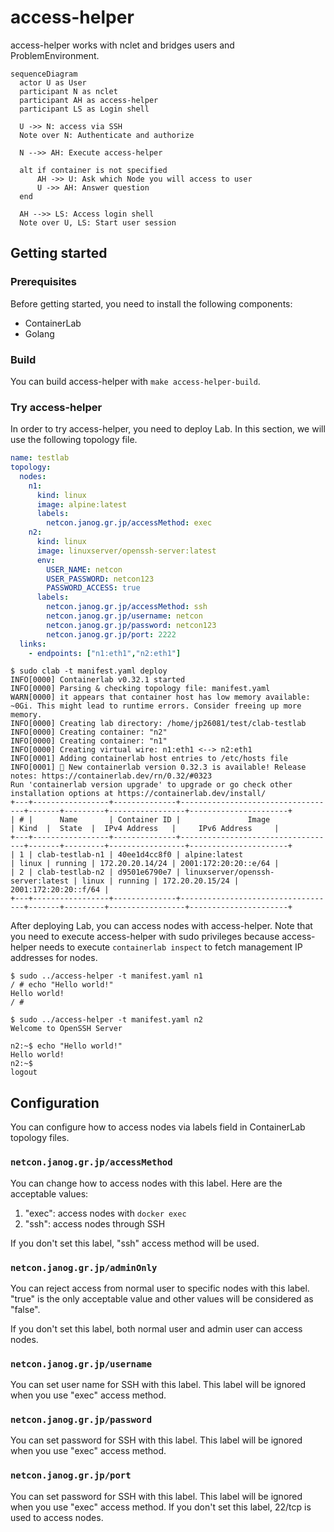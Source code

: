 # access-helper

access-helper works with nclet and bridges users and ProblemEnvironment. 

```mermaid
sequenceDiagram
  actor U as User
  participant N as nclet
  participant AH as access-helper
  participant LS as Login shell

  U ->> N: access via SSH
  Note over N: Authenticate and authorize

  N -->> AH: Execute access-helper

  alt if container is not specified
      AH ->> U: Ask which Node you will access to user
      U ->> AH: Answer question
  end

  AH -->> LS: Access login shell 
  Note over U, LS: Start user session
```

## Getting started

### Prerequisites

Before getting started, you need to install the following components:

* ContainerLab
* Golang

### Build

You can build access-helper with `make access-helper-build`.

### Try access-helper

In order to try access-helper, you need to deploy Lab. In this section, we will use the following topology file.

```yaml
name: testlab
topology:
  nodes:
    n1:
      kind: linux
      image: alpine:latest
      labels:
        netcon.janog.gr.jp/accessMethod: exec
    n2:
      kind: linux
      image: linuxserver/openssh-server:latest
      env:
        USER_NAME: netcon
        USER_PASSWORD: netcon123
        PASSWORD_ACCESS: true
      labels:
        netcon.janog.gr.jp/accessMethod: ssh
        netcon.janog.gr.jp/username: netcon
        netcon.janog.gr.jp/password: netcon123
        netcon.janog.gr.jp/port: 2222
  links:
    - endpoints: ["n1:eth1","n2:eth1"]
```

```
$ sudo clab -t manifest.yaml deploy
INFO[0000] Containerlab v0.32.1 started                 
INFO[0000] Parsing & checking topology file: manifest.yaml 
WARN[0000] it appears that container host has low memory available: ~0Gi. This might lead to runtime errors. Consider freeing up more memory. 
INFO[0000] Creating lab directory: /home/jp26081/test/clab-testlab 
INFO[0000] Creating container: "n2"                     
INFO[0000] Creating container: "n1"                     
INFO[0000] Creating virtual wire: n1:eth1 <--> n2:eth1  
INFO[0001] Adding containerlab host entries to /etc/hosts file 
INFO[0001] 🎉 New containerlab version 0.32.3 is available! Release notes: https://containerlab.dev/rn/0.32/#0323
Run 'containerlab version upgrade' to upgrade or go check other installation options at https://containerlab.dev/install/ 
+---+-----------------+--------------+-----------------------------------+-------+---------+-----------------+----------------------+
| # |      Name       | Container ID |               Image               | Kind  |  State  |  IPv4 Address   |     IPv6 Address     |
+---+-----------------+--------------+-----------------------------------+-------+---------+-----------------+----------------------+
| 1 | clab-testlab-n1 | 40ee1d4cc8f0 | alpine:latest                     | linux | running | 172.20.20.14/24 | 2001:172:20:20::e/64 |
| 2 | clab-testlab-n2 | d9501e6790e7 | linuxserver/openssh-server:latest | linux | running | 172.20.20.15/24 | 2001:172:20:20::f/64 |
+---+-----------------+--------------+-----------------------------------+-------+---------+-----------------+----------------------+
```

After deploying Lab, you can access nodes with access-helper. Note that you need to execute access-helper with sudo privileges because access-helper needs to execute `containerlab inspect` to fetch management IP addresses for nodes.

```
$ sudo ../access-helper -t manifest.yaml n1
/ # echo "Hello world!"
Hello world!
/ # 

$ sudo ../access-helper -t manifest.yaml n2
Welcome to OpenSSH Server

n2:~$ echo "Hello world!"
Hello world!
n2:~$ 
logout
```

## Configuration

You can configure how to access nodes via labels field in ContainerLab topology files.

### `netcon.janog.gr.jp/accessMethod`

You can change how to access nodes with this label. Here are the acceptable values:

1. "exec": access nodes with `docker exec`
2. "ssh": access nodes through SSH

If you don't set this label, "ssh" access method will be used.

### `netcon.janog.gr.jp/adminOnly`

You can reject access from normal user to specific nodes with this label. "true" is the only acceptable value and other values will be considered as "false".

If you don't set this label, both normal user and admin user can access nodes.

### `netcon.janog.gr.jp/username`

You can set user name for SSH with this label. This label will be ignored when you use "exec" access method.

### `netcon.janog.gr.jp/password`

You can set password for SSH with this label. This label will be ignored when you use "exec" access method.

### `netcon.janog.gr.jp/port`

You can set password for SSH with this label. This label will be ignored when you use "exec" access method. If you don't set this label, 22/tcp is used to access nodes.
